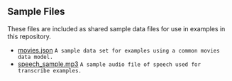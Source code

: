 ## Sample Files
These files are included as shared sample data files for use in examples in this repository.

* [movies.json](movies.json) `A sample data set for examples using a common movies data model.`
* [speech_sample.mp3](.media/speech_sample.mp3) `A sample audio file of speech used for transcribe examples.`